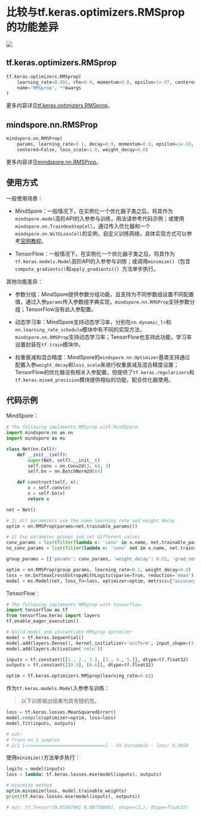 # 比较与tf.keras.optimizers.RMSprop的功能差异

<a href="https://gitee.com/mindspore/docs/blob/r1.8/docs/mindspore/source_zh_cn/note/api_mapping/tensorflow_diff/RMSProp.md" target="_blank"><img src="https://mindspore-website.obs.cn-north-4.myhuaweicloud.com/website-images/r1.8/resource/_static/logo_source.png"></a>

## tf.keras.optimizers.RMSprop

```python
tf.keras.optimizers.RMSprop(
    learning_rate=0.001, rho=0.9, momentum=0.0, epsilon=1e-07, centered=False,
    name='RMSprop', **kwargs
)
```

更多内容详见[tf.keras.optimizers.RMSprop](https://www.tensorflow.org/versions/r1.15/api_docs/python/tf/keras/optimizers/RMSprop)。

## mindspore.nn.RMSProp

```python
mindspore.nn.RMSProp(
    params, learning_rate=0.1, decay=0.9, momentum=0.0, epsilon=1e-10, use_locking=False,
    centered=False, loss_scale=1.0, weight_decay=0.0)
```

更多内容详见[mindspore.nn.RMSProp](https://mindspore.cn/docs/zh-CN/r1.8/api_python/nn/mindspore.nn.RMSProp.html#mindspore.nn.RMSProp)。

## 使用方式

一般使用场景：

- MindSpore：一般情况下，在实例化一个优化器子类之后，将其作为`mindspore.model`高阶API的入参参与训练，用法请参考代码示例；或使用`mindspore.nn.TrainOneStepCell`，通过传入优化器和一个`mindspore.nn.WithLossCell`的实例，自定义训练网络，具体实现方式可以参考[官网教程](https://www.mindspore.cn/tutorials/zh-CN/r1.8/advanced/train/train_eval.html#自定义训练网络)。

- TensorFlow：一般情况下，在实例化一个优化器子类之后，将其作为`tf.keras.models.Model`高阶API的入参参与训练；或调用`minimize()`（包含`compute_gradients()`和`apply_gradients()`）方法单步执行。

其他功能差异：

- 参数分组：MindSpore提供参数分组功能，且支持为不同参数组设置不同配置值，通过入参`params`传入参数组字典实现，`mindspore.nn.RMSProp`支持参数分组；TensorFlow没有此入参配置。

- 动态学习率：MindSpore支持动态学习率，分别在`nn.dynamic_lr`和`nn.learning_rate_schedule`模块中有不同的实现方法，`mindspore.nn.RMSProp`支持动态学习率；TensorFlow也支持此功能，学习率设置封装在`tf.train`模块中。

- 权重衰减和混合精度：MindSpore的`mindspore.nn.Optimizer`基类支持通过配置入参`weight_decay`和`loss_scale`来进行权重衰减及混合精度设置；TensorFlow的优化器没有相关入参配置，但提供了`tf.keras.regularizers`和`tf.keras.mixed_precision`模块提供相似的功能，配合优化器使用。

## 代码示例

MindSpore：

```python
# The following implements RMSprop with MindSpore.
import mindspore.nn as nn
import mindspore as ms

class Net(nn.Cell):
    def __init__(self):
        super(Net, self).__init__()
        self.conv = nn.Conv2d(3, 64, 3)
        self.bn = nn.BatchNorm2d(64)

    def construct(self, x):
        x = self.conv(x)
        x = self.bn(x)
        return x

net = Net()

# 1) All parameters use the same learning rate and weight decay
optim = nn.RMSProp(params=net.trainable_params())

# 2) Use parameter groups and set different values
conv_params = list(filter(lambda x: 'conv' in x.name, net.trainable_params()))
no_conv_params = list(filter(lambda x: 'conv' not in x.name, net.trainable_params()))

group_params = [{'params': conv_params, 'weight_decay': 0.01, 'grad_centralization':True}, {'params': no_conv_params, 'lr': 0.01},  {'order_params': net.trainable_params()}]

optim = nn.RMSProp(group_params, learning_rate=0.1, weight_decay=0.0)
loss = nn.SoftmaxCrossEntropyWithLogits(sparse=True, reduction='mean')
model = ms.Model(net, loss_fn=loss, optimizer=optim, metrics={"accuracy"})
```

TensorFlow：

```python
# The following implements RMSprop with tensorflow.
import tensorflow as tf
from tensorflow.keras import layers
tf.enable_eager_execution()

# build model and instantiate RMSprop optimizer
model = tf.keras.Sequential()
model.add(layers.Dense(1, kernel_initializer='uniform', input_shape=(3,)))
model.add(layers.Activation('relu'))

inputs = tf.constant([[1., 2., 3.], [3., 4., 5.]], dtype=tf.float32)
outputs = tf.constant([[0.5], [0.6]], dtype=tf.float32)

optim = tf.keras.optimizers.RMSprop(learning_rate=0.01)
```

作为`tf.keras.models.Model`入参参与训练：

> 以下训练输出结果均具有随机性。

```python
loss = tf.keras.losses.MeanSquaredError()
model.compile(optimizer=optim, loss=loss)
model.fit(inputs, outputs)

# out:
# Train on 2 samples
# 2/2 [==============================] - 3s 2s/sample - loss: 0.3050
```

使用`minimize()`方法单步执行：

```python
logits = model(inputs)
loss = lambda: tf.keras.losses.mse(model(inputs), outputs)

# minimize method
optim.minimize(loss, model.trainable_weights)
print(tf.keras.losses.mse(model(inputs), outputs))

# out: tf.Tensor([0.05567991 0.00738888], shape=(2,), dtype=float32)
```
